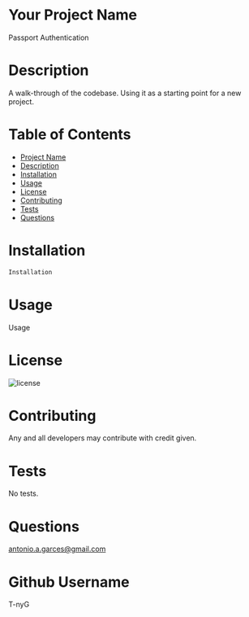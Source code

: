# Your Project Name
Passport Authentication


# Description 

A walk-through of the codebase. Using it as a starting point for a new project.


# Table of Contents 

  * [Project Name](#projectname)
  * [Description](#description)
  * [Installation](#installation)
  * [Usage](#usage)
  * [License](#license)
  * [Contributing](#contributing)
  * [Tests](#tests)
  * [Questions](#questions)

# Installation 

```sh
Installation
```

# Usage 

Usage
 

# License 
 ![license](https://img.shields.io/badge/license-MIT-brightgreen) 
 

# Contributing 
Any and all developers may contribute with credit given. 

# Tests 

No tests.

# Questions 

antonio.a.garces@gmail.com

# Github Username 

T-nyG 


